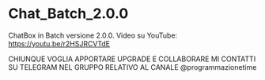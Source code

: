 # Chat_Batch_2.0.0
ChatBox in Batch versione 2.0.0. Video su YouTube: https://youtu.be/r2HSJRCVTdE

CHIUNQUE VOGLIA APPORTARE UPGRADE E COLLABORARE MI CONTATTI SU TELEGRAM NEL GRUPPO RELATIVO AL CANALE @programmazionetime
